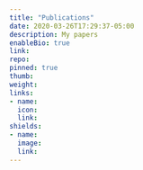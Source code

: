 ```yaml
---
title: "Publications"
date: 2020-03-26T17:29:37-05:00
description: My papers
enableBio: true
link:
repo:
pinned: true
thumb:
weight: 
links:
- name: 
  icon: 
  link: 
shields:
- name: 
  image: 
  link: 
---
```

